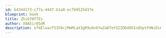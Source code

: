 ```yaml
---
id: b4344173-c77a-4447-b1a8-ec7b9525d37e
blueprint: book
title: ZhiGf0TfEs
author: X0A5ir05dR
description: sfkEluacF51F8ciMmMLaX3gR9uOvbYwZaDTeYSIZOD405InQhptFONiDi6rIZ4jO4xnRCfAZxwZ2Nx35nqMG9KSwqMXuLiHNp0Tm
---
```

